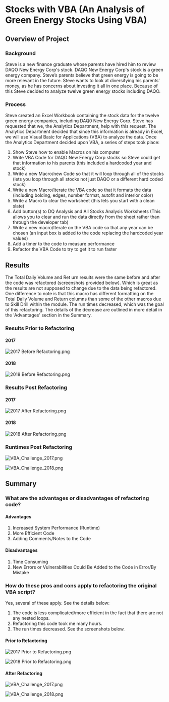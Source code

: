 # Stocks with VBA (An Analysis of Green Energy Stocks Using VBA)

## Overview of Project
### Background
Steve is a new finance graduate whose parents have hired him to review DAQO New Energy Corp's stock. DAQO New Energy Corp's stock is a green energy company. Steve’s parents believe that green energy is going to be more relevant in the future. Steve wants to look at diversifying his parents’ money, as he has concerns about investing it all in one place. Because of this Steve decided to analyze twelve green energy stocks including DAQO.

### Process
Steve created an Excel Workbook containing the stock data for the twelve green energy companies, including DAQ0 New Energy Corp. Steve has requested that we, the Analytics Department, help with this request. The Analytics Department decided that since this information is already in Excel, we will use Visual Basic for Applications (VBA) to analyze the data. Once the Analytics Department decided upon VBA, a series of steps took place:
1. Show Steve how to enable Macros on his computer
2. Write VBA Code for DAQO New Energy Corp stocks so Steve could get that information to his parents (this included a hardcoded year and stock)
3. Write a new Macro/new Code so that it will loop through all of the stocks (lets you loop through all stocks not just DAQO or a different hard coded stock)
4. Write a new Macro/Iterate the VBA code so that it formats the data (including bolding, edges, number format, autofit and interior color)
5. Write a Macro to clear the worksheet (this lets you start with a clean slate)
6. Add button(s) to DQ Analysis and All Stocks Analysis Worksheets (This allows you to clear and run the data directly from the sheet rather than through the developer tab)
8. Write a new macro/Iterate on the VBA code so that any year can be chosen (an input box is added to the code replacing the hardcoded year values)
9. Add a timer to the code to measure performance
10. Refactor the VBA Code to try to get it to run faster

## Results
The Total Daily Volume and Ret
urn results were the same before and after the code was refactored (screenshots provided below). Which is great as the results are not supposed to change due to the data being refactored. One difference to note is that this macro has different formatting on the Total Daily Volume and Return columns than some of the other macros due to Skill Drill within the module. The run times decreased, which was the goal of this refactoring. The details of the decrease are outlined in more detail in the 'Advantages' section in the Summary. 

### Results Prior to Refactoring

#### 2017 

![2017 Before Refactoring.png](https://github.com/AprilVilmin/stock-analysis/blob/main/2017%20Before%20Refactoring.png)

#### 2018
![2018 Before Refactoring.png](https://github.com/AprilVilmin/stock-analysis/blob/main/2018%20Before%20Refactoring.png)

### Results Post Refactoring

#### 2017 
![2017 After Refactoring.png](https://github.com/AprilVilmin/stock-analysis/blob/main/2018%20Before%20Refactoring.png)

#### 2018
![2018 After Refactoring.png](https://github.com/AprilVilmin/stock-analysis/blob/main/2018%20After%20Refactoring.png)

### Runtimes Post Refactoring

![VBA_Challenge_2017.png](https://github.com/AprilVilmin/stock-analysis/blob/main/VBA_Challenge_2017.png)

![VBA_Challenge_2018.png](https://github.com/AprilVilmin/stock-analysis/blob/main/VBA_Challenge_2018.png)

## Summary
### What are the advantages or disadvantages of refactoring code?

#### Advantages
1. Increased System Performance (Runtime)
2. More Efficient Code
3. Adding Comments/Notes to the Code

#### Disadvantages
1. Time Consuming
2. New Errors or Vulnerabilities Could Be Added to the Code in Error/By Mistake

### How do these pros and cons apply to refactoring the original VBA script?
Yes, several of these apply. See the details below:

1. The code is less complicated/more efficient in the fact that there are not any nested loops.
2. Refactoring this code took me many hours.
3. The run times decreased. See the screenshots below.

#### Prior to Refactoring 

![2017 Prior to Refactoring.png](https://github.com/AprilVilmin/stock-analysis/blob/main/2017%20Prior%20to%20Refactoring.png)

![2018 Prior to Refactoring.png](https://github.com/AprilVilmin/stock-analysis/blob/main/2018%20Prior%20to%20Refactoring.png)

#### After Refactoring

![VBA_Challenge_2017.png](https://github.com/AprilVilmin/stock-analysis/blob/main/VBA_Challenge_2017.png)

![VBA_Challenge_2018.png](https://github.com/AprilVilmin/stock-analysis/blob/main/VBA_Challenge_2018.png)
